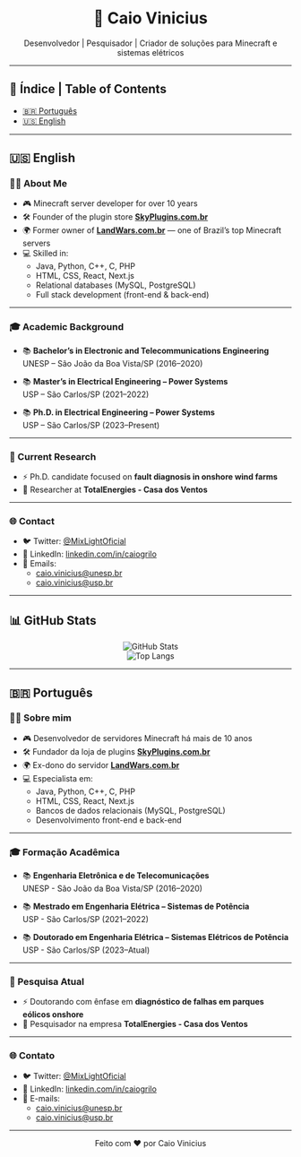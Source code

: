 <h1 align="center">👋 Caio Vinicius</h1>
<p align="center">Desenvolvedor | Pesquisador | Criador de soluções para Minecraft e sistemas elétricos</p>

---

## 📌 Índice | Table of Contents

- [🇧🇷 Português](#-português)
- [🇺🇸 English](#-english)


---

## 🇺🇸 English

### 👨‍💻 About Me

- 🎮 Minecraft server developer for over 10 years
- 🛠️ Founder of the plugin store **[SkyPlugins.com.br](https://skyplugins.com.br)**
- 🌍 Former owner of **[LandWars.com.br](https://landwars.com.br)** — one of Brazil’s top Minecraft servers
- 💻 Skilled in:
  - Java, Python, C++, C, PHP
  - HTML, CSS, React, Next.js
  - Relational databases (MySQL, PostgreSQL)
  - Full stack development (front-end & back-end)

---

### 🎓 Academic Background

- 📚 **Bachelor’s in Electronic and Telecommunications Engineering**  
  UNESP – São João da Boa Vista/SP (2016–2020)

- 📚 **Master’s in Electrical Engineering – Power Systems**  
  USP – São Carlos/SP (2021–2022)

- 📚 **Ph.D. in Electrical Engineering – Power Systems**  
  USP – São Carlos/SP (2023–Present)

---

### 🔬 Current Research

- ⚡ Ph.D. candidate focused on **fault diagnosis in onshore wind farms**
- 🧪 Researcher at **TotalEnergies - Casa dos Ventos**

---

### 🌐 Contact

- 🐦 Twitter: [@MixLightOficial](https://twitter.com/MixLightOficial)
- 💼 LinkedIn: [linkedin.com/in/caiogrilo](https://www.linkedin.com/in/caiogrilo/)
- 📧 Emails:
  - caio.vinicius@unesp.br
  - caio.vinicius@usp.br

---

## 📊 GitHub Stats

<p align="center">
  <img src="https://github-readme-stats.vercel.app/api?username=LightPlayBr&show_icons=true&theme=radical" alt="GitHub Stats" />
  <br/>
  <img src="https://github-readme-stats.vercel.app/api/top-langs/?username=LightPlayBr&layout=compact&theme=radical" alt="Top Langs" />
</p>

---

## 🇧🇷 Português

### 👨‍💻 Sobre mim

- 🎮 Desenvolvedor de servidores Minecraft há mais de 10 anos
- 🛠️ Fundador da loja de plugins **[SkyPlugins.com.br](https://skyplugins.com.br)**
- 🌍 Ex-dono do servidor **[LandWars.com.br](https://landwars.com.br)**
- 💻 Especialista em:
  - Java, Python, C++, C, PHP
  - HTML, CSS, React, Next.js
  - Bancos de dados relacionais (MySQL, PostgreSQL)
  - Desenvolvimento front-end e back-end

---

### 🎓 Formação Acadêmica

- 📚 **Engenharia Eletrônica e de Telecomunicações**  
  UNESP - São João da Boa Vista/SP (2016–2020)

- 📚 **Mestrado em Engenharia Elétrica – Sistemas de Potência**  
  USP - São Carlos/SP (2021–2022)

- 📚 **Doutorado em Engenharia Elétrica – Sistemas Elétricos de Potência**  
  USP - São Carlos/SP (2023–Atual)

---

### 🔬 Pesquisa Atual

- ⚡ Doutorando com ênfase em **diagnóstico de falhas em parques eólicos onshore**
- 🧪 Pesquisador na empresa **TotalEnergies - Casa dos Ventos**

---

### 🌐 Contato

- 🐦 Twitter: [@MixLightOficial](https://twitter.com/MixLightOficial)
- 💼 LinkedIn: [linkedin.com/in/caiogrilo](https://www.linkedin.com/in/caiogrilo/)
- 📧 E-mails:
  - caio.vinicius@unesp.br
  - caio.vinicius@usp.br

---

<p align="center">Feito com ❤️ por Caio Vinicius</p>
